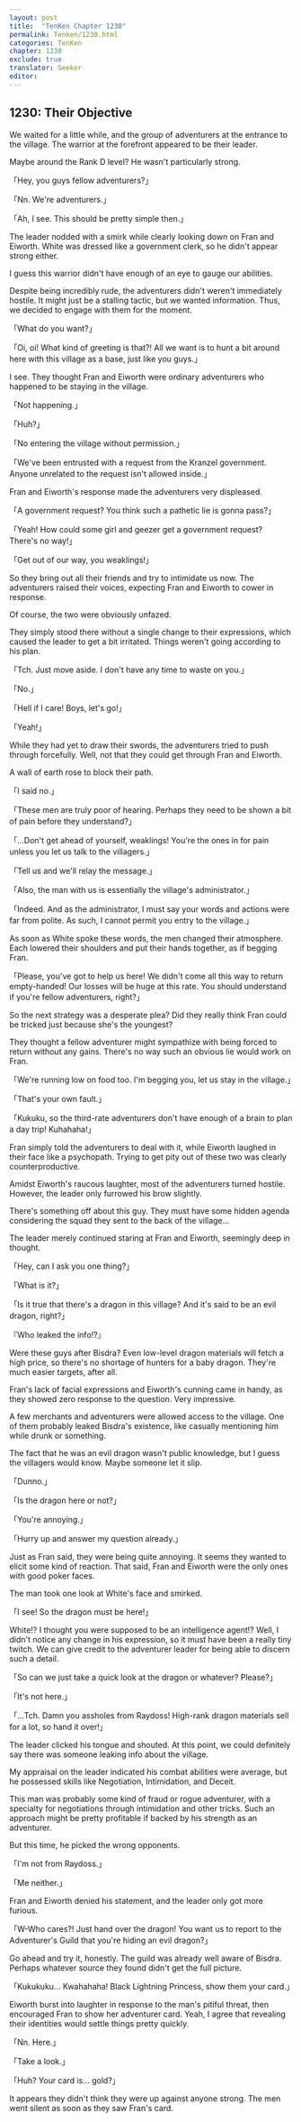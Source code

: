 ```yaml
---
layout: post
title:  "TenKen Chapter 1230"
permalink: Tenken/1230.html
categories: TenKen
chapter: 1230
exclude: true
translator: Seeker
editor: 
---
```

<h2>1230: Their Objective</h2>

We waited for a little while, and the group of adventurers at the entrance to the village. The warrior at the forefront appeared to be their leader.

Maybe around the Rank D level? He wasn't particularly strong.

「Hey, you guys fellow adventurers?」

「Nn. We're adventurers.」

「Ah, I see. This should be pretty simple then.」

The leader nodded with a smirk while clearly looking down on Fran and Eiworth. White was dressed like a government clerk, so he didn't appear strong either.

I guess this warrior didn't have enough of an eye to gauge our abilities.

Despite being incredibly rude, the adventurers didn't weren't immediately hostile. It might just be a stalling tactic, but we wanted information. Thus, we decided to engage with them for the moment.

「What do you want?」

「Oi, oi! What kind of greeting is that?! All we want is to hunt a bit around here with this village as a base, just like you guys.」

I see. They thought Fran and Eiworth were ordinary adventurers who happened to be staying in the village.

「Not happening.」

「Huh?」

「No entering the village without permission.」

「We've been entrusted with a request from the Kranzel government. Anyone unrelated to the request isn't allowed inside.」

Fran and Eiworth's response made the adventurers very displeased.

「A government request? You think such a pathetic lie is gonna pass?」

「Yeah! How could some girl and geezer get a government request? There's no way!」

「Get out of our way, you weaklings!」

So they bring out all their friends and try to intimidate us now. The adventurers raised their voices, expecting Fran and Eiworth to cower in response.

Of course, the two were obviously unfazed.

They simply stood there without a single change to their expressions, which caused the leader to get a bit irritated. Things weren't going according to his plan.

「Tch. Just move aside. I don't have any time to waste on you.」

「No.」

「Hell if I care! Boys, let's go!」

「Yeah!」

While they had yet to draw their swords, the adventurers tried to push through forcefully. Well, not that they could get through Fran and Eiworth.

A wall of earth rose to block their path.

「I said no.」

「These men are truly poor of hearing. Perhaps they need to be shown a bit of pain before they understand?」

「...Don't get ahead of yourself, weaklings! You're the ones in for pain unless you let us talk to the villagers.」

「Tell us and we'll relay the message.」

「Also, the man with us is essentially the village's administrator.」

「Indeed. And as the administrator, I must say your words and actions were far from polite. As such, I cannot permit you entry to the village.」

As soon as White spoke these words, the men changed their atmosphere. Each lowered their shoulders and put their hands together, as if begging Fran.

「Please, you've got to help us here! We didn't come all this way to return empty-handed! Our losses will be huge at this rate. You should understand if you're fellow adventurers, right?」

So the next strategy was a desperate plea? Did they really think Fran could be tricked just because she's the youngest?

They thought a fellow adventurer might sympathize with being forced to return without any gains. There's no way such an obvious lie would work on Fran.

「We're running low on food too. I'm begging you, let us stay in the village.」

「That's your own fault.」

「Kukuku, so the third-rate adventurers don't have enough of a brain to plan a day trip! Kuhahaha!」

Fran simply told the adventurers to deal with it, while Eiworth laughed in their face like a psychopath. Trying to get pity out of these two was clearly counterproductive.

Amidst Eiworth's raucous laughter, most of the adventurers turned hostile. However, the leader only furrowed his brow slightly.

There's something off about this guy. They must have some hidden agenda considering the squad they sent to the back of the village...

The leader merely continued staring at Fran and Eiworth, seemingly deep in thought.

「Hey, can I ask you one thing?」

「What is it?」

「Is it true that there's a dragon in this village? And it's said to be an evil dragon, right?」

『Who leaked the info!?』

Were these guys after Bisdra? Even low-level dragon materials will fetch a high price, so there's no shortage of hunters for a baby dragon. They're much easier targets, after all.

Fran's lack of facial expressions and Eiworth's cunning came in handy, as they showed zero response to the question. Very impressive.

A few merchants and adventurers were allowed access to the village. One of them probably leaked Bisdra's existence, like casually mentioning him while drunk or something.

The fact that he was an evil dragon wasn't public knowledge, but I guess the villagers would know. Maybe someone let it slip.

「Dunno.」

「Is the dragon here or not?」

「You're annoying.」

「Hurry up and answer my question already.」

Just as Fran said, they were being quite annoying. It seems they wanted to elicit some kind of reaction. That said, Fran and Eiworth were the only ones with good poker faces.

The man took one look at White's face and smirked.

「I see! So the dragon must be here!」

White!? I thought you were supposed to be an intelligence agent!? Well, I didn't notice any change in his expression, so it must have been a really tiny twitch. We can give credit to the adventurer leader for being able to discern such a detail.

「So can we just take a quick look at the dragon or whatever? Please?」

「It's not here.」

「...Tch. Damn you assholes from Raydoss! High-rank dragon materials sell for a lot, so hand it over!」

The leader clicked his tongue and shouted. At this point, we could definitely say there was someone leaking info about the village.

My appraisal on the leader indicated his combat abilities were average, but he possessed skills like Negotiation, Intimidation, and Deceit.

This man was probably some kind of fraud or rogue adventurer, with a specialty for negotiations through intimidation and other tricks. Such an approach might be pretty profitable if backed by his strength as an adventurer.

But this time, he picked the wrong opponents.

「I'm not from Raydoss.」

「Me neither.」

Fran and Eiworth denied his statement, and the leader only got more furious.

「W-Who cares?! Just hand over the dragon! You want us to report to the Adventurer's Guild that you're hiding an evil dragon?」

Go ahead and try it, honestly. The guild was already well aware of Bisdra. Perhaps whatever source they found didn't get the full picture.

「Kukukuku... Kwahahaha! Black Lightning Princess, show them your card.」

Eiworth burst into laughter in response to the man's pitiful threat, then encouraged Fran to show her adventurer card. Yeah, I agree that revealing their identities would settle things pretty quickly.

「Nn. Here.」

「Take a look.」

「Huh? Your card is... gold?」

It appears they didn't think they were up against anyone strong. The men went silent as soon as they saw Fran's card.



